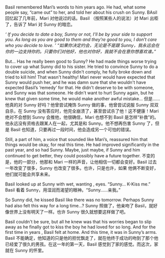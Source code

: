 Basil remembered Mari’s words to him years ago. He had, what some people say, “came out” to her, and told her about his crush on Sunny. 
BAsil 回忆起了几年前，Mari 对他说过的话。Basil （按照某些人的说法）对 Mari 出柜了，告诉了 Mari 对 Sunny 的暗恋。
 

*‘ If you decide to date a boy, Sunny or not, I’ll be by your side to support you. As long as you are good to them and they’re good to you, I don’t care who you decide to love. ’*
*“如果你决定约会，无论是不是跟 Sunny，我永远会在你的一边支持你的。只要你们对他好，他也对你好，我就不会在意你想喜欢谁。”*
 

But… Has he really been good to Sunny? He had made things worse trying to cover up what Sunny did to his sister. He tried to convince Sunny to do a double suicide, and when Sunny didn't comply, he fully broke down and tried to kill him! That wasn't healthy! Mari never would have expected that Sunny would push her, and he was damn sure that she wouldn't have expected Basil’s ‘remedy’ for that. He didn't deserve to be with someone, and Sunny was that someone. He didn't want to hurt Sunny again, but he knew that given some time, he would make another awful mistake…
但是……他真的对 Sunny 好吗？他曾尝试掩饰 Sunny 做的事，他曾尝试说服 Sunny 双双自杀，在 Sunny 没有答应时，他完全崩溃了，甚至尝试杀了他！这不健康！Mari 绝对不会想到 Sunny 会推他，他很确信，Mari 也想不到 Basil 是怎样“补救”的。他永远没有资格去跟某人在一起，尤其是和 Sunny。他不想再伤害 Sunny 了，但是 Basil 也知道，只要再过一段时间，他会造成另一个可怕的错误。 
 

Still, a part of him, a voice that sounded like Mari’s, reassured him that things would be okay, for real this time. He had improved significantly in the past year, and so had Sunny. Maybe, just maybe, if Sunny and him continued to get better, they could possibly have a future together.
不变的是，他的一部分，他那和 Mari 一样的声音，让他相信一切都会变好。Basil 过去一年改变了很多，Sunny 也改变了很多。也许，只是也许，如果 他俩不断变好，他们就可能会共享未来。
 

Basil looked up at Sunny with wet, wanting , eyes. “Sunny… K-Kiss me.”
Basil 看着 Sunny，用湿润而渴望的眼神。“Sunny……亲我。”
 

So Sunny did, he kissed Basil like there was no tomorrow. Perhaps Sunny had also felt this way for a long time…?
Sunny 照做了，他亲吻了 Basil，就好像世界上没有明天了一样。也许 Sunny 很久就想要这样做了吧。

Basil couldn't be sure, but all he knew was that his worries began to slip away as he finally got to kiss the boy he had loved for so long. And for the first time in years , Basil felt at home. And this time, it was in Sunny’s arms.
Basil 不能确定，他知道的只是他的担忧飘走了，就在他终于成功的吻到了那个他已经爱了很久的男孩。在这一年的第一天，Basil 感觉到了家的感觉。而这次，家就在 Sunny 的怀里。
